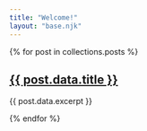 ```yaml
---
title: "Welcome!"
layout: "base.njk"
---
```


{% for post in collections.posts %}

  <div>
    <h2><a href="{{ post.url }}">{{ post.data.title }}</a></h2>
    <p>{{ post.data.excerpt }}</p>
  </div>
{% endfor %}
